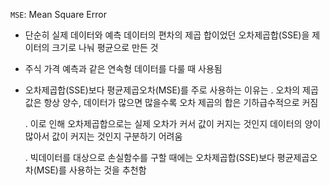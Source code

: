 `MSE`: Mean Square Error
 - 단순히 실제 데이터와 예측 데이터의 편차의 제곱 합이었던 오차제곱합(SSE)을 제이터의 크기로 나눠 평균으로 만든 것
 - 주식 가격 예측과 같은 연속형 데이터를 다룰 때 사용됨
 - 오차제곱합(SSE)보다 평균제곱오차(MSE)를 주로 사용하는 이유는
    . 오차의 제곱 값은 항상 양수, 데이터가 많으면 많을수록 오차 제곱의 합은 기하급수적으로 커짐
    
    . 이로 인해 오차제곱합으로는 실제 오차가 커서 값이 커지는 것인지 데이터의 양이 많아서 값이 커지는 것인지 구분하기 어려움
    
    . 빅데이터를 대상으로 손실함수를 구할 때에는 오차제곱합(SSE)보다 평균제곱오차(MSE)를 사용하는 것을 추천함
